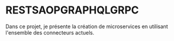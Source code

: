 # RESTSAOPGRAPHQLGRPC
Dans ce projet, je présente la création de microservices en utilisant l'ensemble des connecteurs actuels.
